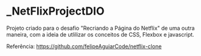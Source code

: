 # _NetFlixProjectDIO

Projeto criado para o desafio "Recriando a Página do Netflix" de uma outra maneira, com a ideia de utlilizar os conceitos de CSS, Flexbox e javascript.

Referência: https://github.com/felipeAguiarCode/netflix-clone
